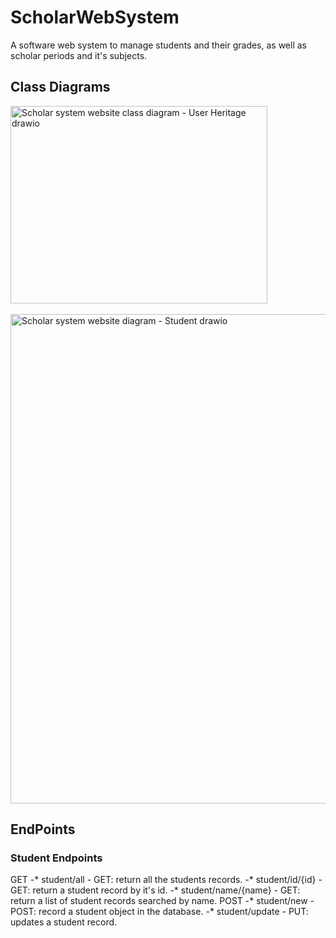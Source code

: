 # ScholarWebSystem
A software web system to manage students and their grades, as well as scholar periods and it's subjects.

## Class Diagrams

  <img width="411" height="316" alt="Scholar system website class diagram - User Heritage drawio" src="https://github.com/user-attachments/assets/c88dcae3-b594-4220-ada0-ec777c06e69c" /><br/><br/>
  <img width="1031" height="783" alt="Scholar system website diagram - Student drawio" src="https://github.com/user-attachments/assets/a8a35592-abe1-45d9-bf1e-c2368365e34e" /><br/>
## EndPoints<br/>
### Student Endpoints<br/>
GET
  -* student/all - GET: return all the students records.
  -* student/id/{id} - GET: return a student record by it's id.
  -* student/name/{name} - GET: return a list of student records searched by name.
POST
  -* student/new - POST: record a student object in the database.
  -* student/update - PUT: updates a student record.
